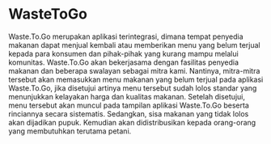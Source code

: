 # WasteToGo
Waste.To.Go merupakan aplikasi terintegrasi, dimana tempat penyedia makanan dapat menjual kembali atau memberikan menu yang belum terjual kepada para konsumen dan pihak-pihak yang kurang mampu melalui komunitas. Waste.To.Go akan bekerjasama dengan fasilitas penyedia makanan dan beberapa swalayan sebagai mitra kami. Nantinya, mitra-mitra tersebut akan memasukkan menu makanan yang belum terjual pada aplikasi Waste.To.Go, jika disetujui artinya menu tersebut sudah lolos standar yang menunjukkan kelayakan harga dan kualitas makanan. Setelah disetujui, menu tersebut akan muncul pada tampilan aplikasi Waste.To.Go beserta rinciannya secara sistematis. Sedangkan, sisa makanan yang tidak lolos akan dijadikan pupuk. Kemudian akan didistribusikan kepada orang-orang yang membutuhkan terutama petani.
